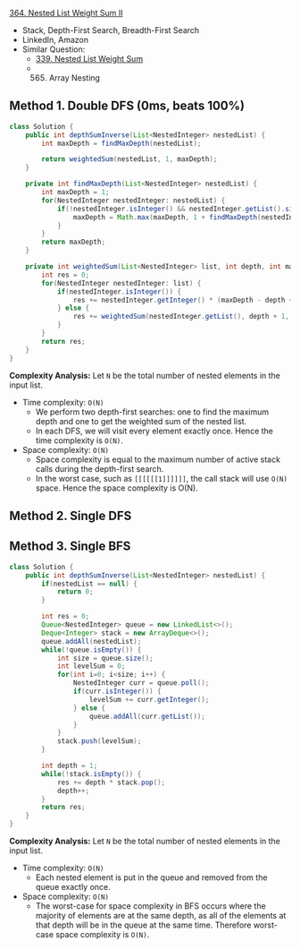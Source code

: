 [364. Nested List Weight Sum II](https://leetcode.com/problems/nested-list-weight-sum-ii/description/)

* Stack, Depth-First Search, Breadth-First Search
* LinkedIn, Amazon
* Similar Question:
  * [339. Nested List Weight Sum](https://leetcode.com/problems/nested-list-weight-sum/description/)
  * 565. Array Nesting


## Method 1. Double DFS (0ms, beats 100%)
```java
class Solution {
    public int depthSumInverse(List<NestedInteger> nestedList) {
        int maxDepth = findMaxDepth(nestedList);

        return weightedSum(nestedList, 1, maxDepth);
    }

    private int findMaxDepth(List<NestedInteger> nestedList) {
        int maxDepth = 1;
        for(NestedInteger nestedInteger: nestedList) {
            if(!nestedInteger.isInteger() && nestedInteger.getList().size() > 0) {
                maxDepth = Math.max(maxDepth, 1 + findMaxDepth(nestedInteger.getList()));
            }
        }
        return maxDepth;
    }

    private int weightedSum(List<NestedInteger> list, int depth, int maxDepth) {
        int res = 0;
        for(NestedInteger nestedInteger: list) {
            if(nestedInteger.isInteger()) {
                res += nestedInteger.getInteger() * (maxDepth - depth + 1);
            } else {
                res += weightedSum(nestedInteger.getList(), depth + 1, maxDepth);
            }
        }
        return res;
    }
}
```
**Complexity Analysis:** Let `N` be the total number of nested elements in the input list.
* Time complexity: `O(N)`
  * We perform two depth-first searches: one to find the maximum depth and one to get the weighted sum of the nested list. 
  * In each DFS, we will visit every element exactly once. Hence the time complexity is `O(N)`.
* Space complexity: `O(N)`
  * Space complexity is equal to the maximum number of active stack calls during the depth-first search. 
  * In the worst case, such as `[[[[[[1]]]]]]`, the call stack will use `O(N)` space. Hence the space complexity is O(N).


## Method 2. Single DFS

## Method 3. Single BFS
```java
class Solution {
    public int depthSumInverse(List<NestedInteger> nestedList) {
        if(nestedList == null) {
            return 0;
        }

        int res = 0;
        Queue<NestedInteger> queue = new LinkedList<>();
        Deque<Integer> stack = new ArrayDeque<>();
        queue.addAll(nestedList);
        while(!queue.isEmpty()) {
            int size = queue.size();
            int levelSum = 0;
            for(int i=0; i<size; i++) {
                NestedInteger curr = queue.poll();
                if(curr.isInteger()) {
                    levelSum += curr.getInteger();
                } else {
                    queue.addAll(curr.getList());
                }
            }
            stack.push(levelSum);
        }

        int depth = 1;
        while(!stack.isEmpty()) {
            res += depth * stack.pop();
            depth++;
        }
        return res;
    }
}
```
**Complexity Analysis:** Let `N` be the total number of nested elements in the input list.
* Time complexity: `O(N)`
  * Each nested element is put in the queue and removed from the queue exactly once.
* Space complexity: `O(N)`
  * The worst-case for space complexity in BFS occurs where the majority of elements are at the same depth, as all of the elements at that depth will be in the queue at the same time. Therefore worst-case space complexity is `O(N)`.
